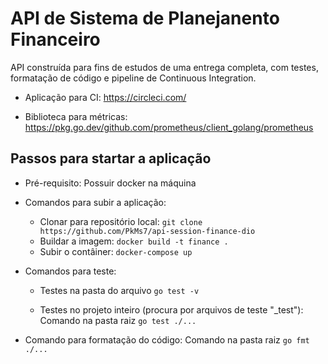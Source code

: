 # API de Sistema de Planejanento Financeiro

API construída para fins de estudos de uma entrega completa, com testes, formatação de código e pipeline de Continuous Integration.

- Aplicação para CI: https://circleci.com/

- Biblioteca para métricas: https://pkg.go.dev/github.com/prometheus/client_golang/prometheus

## Passos para startar a aplicação

- Pré-requisito: Possuir docker na máquina

- Comandos para subir a aplicação:

    - Clonar para repositório local: ```git clone https://github.com/PkMs7/api-session-finance-dio```
    - Buildar a imagem: ```docker build -t finance .```
    - Subir o contâiner: ```docker-compose up```

- Comandos para teste:
    - Testes na pasta do arquivo
        ```go test -v```
    
    - Testes no projeto inteiro (procura por arquivos de teste "_test"):
        Comando na pasta raiz
        ```go test ./...```

- Comando para formatação do código:
    Comando na pasta raiz
        ```go fmt ./...```